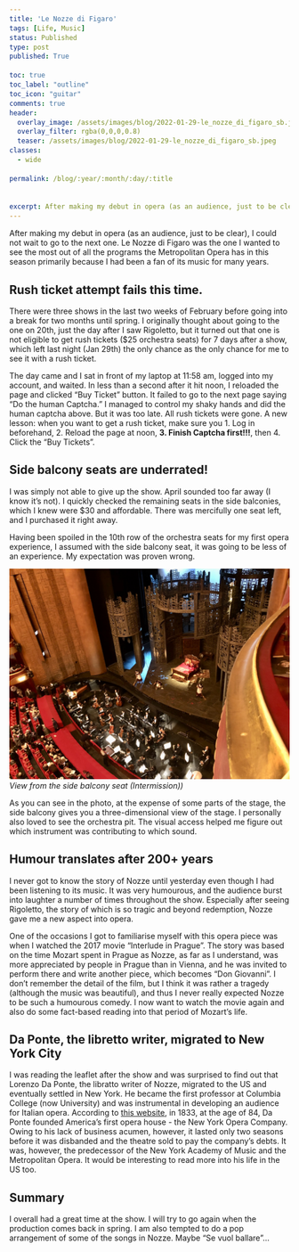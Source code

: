 ```yaml
---
title: 'Le Nozze di Figaro'
tags: [Life, Music]
status: Published
type: post
published: True

toc: true
toc_label: "outline"
toc_icon: "guitar"
comments: true
header:
  overlay_image: /assets/images/blog/2022-01-29-le_nozze_di_figaro_sb.jpeg
  overlay_filter: rgba(0,0,0,0.8)
  teaser: /assets/images/blog/2022-01-29-le_nozze_di_figaro_sb.jpeg
classes:
  - wide

permalink: /blog/:year/:month/:day/:title


excerpt: After making my debut in opera (as an audience, just to be clear), I could not wait to go to the next one. Le Nozze di Figaro was the one I wanted to see the most out of all the programs the Metropolitan Opera has in this season primarily because I had been a fan of its music for many years.
--- 
```


After making my debut in opera (as an audience, just to be clear), I could not wait to go to the next one. Le Nozze di Figaro was the one I wanted to see the most out of all the programs the Metropolitan Opera has in this season primarily because I had been a fan of its music for many years.

## Rush ticket attempt fails this time.

There were three shows in the last two weeks of February before going into a break for two months until spring. I originally thought about going to the one on 20th, just the day after I saw Rigoletto, but it turned out that one is not eligible to get rush tickets ($25 orchestra seats) for 7 days after a show, which left last night (Jan 29th) the only chance as the only chance for me to see it with a rush ticket.

The day came and I sat in front of my laptop at 11:58 am, logged into my account, and waited. In less than a second after it hit noon, I reloaded the page and clicked “Buy Ticket” button. It failed to go to the next page saying “Do the human Captcha.” I managed to control my shaky hands and did the human captcha above. But it was too late. All rush tickets were gone. A new lesson: when you want to get a rush ticket, make sure you 1. Log in beforehand, 2. Reload the page at noon, **3. Finish Captcha first!!!**, then 4. Click the “Buy Tickets”.

## Side balcony seats are underrated!

I was simply not able to give up the show. April sounded too far away (I know it’s not). I quickly checked the remaining seats in the side balconies, which I knew were $30 and affordable. There was mercifully one seat left, and I purchased it right away.

Having been spoiled in the 10th row of the orchestra seats for my first opera experience, I assumed with the side balcony seat, it was going to be less of an experience. My expectation was proven wrong.

![stage_sb](/assets/images/blog/2022-01-29-le_nozze_di_figaro_sb.jpeg)
*View from the side balcony seat (Intermission))*

As you can see in the photo, at the expense of some parts of the stage, the side balcony gives you a three-dimensional view of the stage. I personally also loved to see the orchestra pit. The visual access helped me figure out which instrument was contributing to which sound.

## Humour translates after 200+ years

I never got to know the story of Nozze until yesterday even though I had been listening to its music. It was very humourous, and the audience burst into laughter a number of times throughout the show. Especially after seeing Rigoletto, the story of which is so tragic and beyond redemption, Nozze gave me a new aspect into opera.

One of the occasions I got to familiarise myself with this opera piece was when I watched the 2017 movie “Interlude in Prague”. The story was based on the time Mozart spent in Prague as Nozze, as far as I understand, was more appreciated by people in Prague than in Vienna, and he was invited to perform there and write another piece, which becomes “Don Giovanni”. I don’t remember the detail of the film, but I think it was rather a tragedy (although the music was beautiful), and thus I never really expected Nozze to be such a humourous comedy. I now want to watch the movie again and also do some fact-based reading into that period of Mozart’s life.

## Da Ponte, the libretto writer, migrated to New York City

I was reading the leaflet after the show and was surprised to find out that Lorenzo Da Ponte, the libratto writer of Nozze, migrated to the US and eventually settled in New York. He became the first professor at Columbia College (now University) and was instrumental in developing an audience for Italian opera. According to <a href="https://www.classicfm.com/composers/mozart/guides/da-ponte-facts-gallery/new-york-19th-century/ " target="_blank">this website</a>, in 1833, at the age of 84, Da Ponte founded America’s first opera house - the New York Opera Company. Owing to his lack of business acumen, however, it lasted only two seasons before it was disbanded and the theatre sold to pay the company’s debts. It was, however, the predecessor of the New York Academy of Music and the Metropolitan Opera. It would be interesting to read more into his life in the US too.


## Summary
I overall had a great time at the show. I will try to go again when the production comes back in spring. I am also tempted to do a pop arrangement of some of the songs in Nozze. Maybe “Se vuol ballare”…